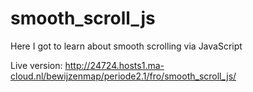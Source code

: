 # smooth_scroll_js
Here I got to learn about smooth scrolling via JavaScript

Live version: http://24724.hosts1.ma-cloud.nl/bewijzenmap/periode2.1/fro/smooth_scroll_js/
